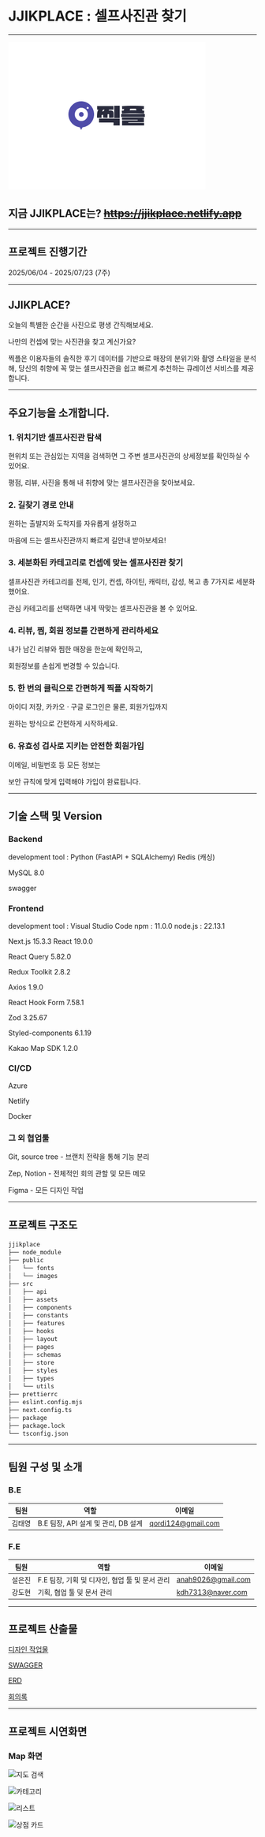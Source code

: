 # JJIKPLACE : 셀프사진관 찾기

---

![찍플 로고](https://github.com/seoleunjin/JJIKPLACE/blob/main/%EC%B0%8D%ED%94%8C%20%EB%A1%9C%EA%B3%A0.png)
## 지금  JJIKPLACE는? ~~<https://jjikplace.netlify.app>~~

---

## 프로젝트 진행기간
2025/06/04 - 2025/07/23 (7주)

---

## JJIKPLACE?
오늘의 특별한 순간을 사진으로 평생 간직해보세요.

나만의 컨셉에 맞는 사진관을 찾고 계신가요?

찍플은 이용자들의 솔직한 후기 데이터를 기반으로 매장의 분위기와 촬영 스타일을 분석해,
당신의 취향에 꼭 맞는 셀프사진관을 쉽고 빠르게 추천하는 큐레이션 서비스를 제공합니다.

---

## 주요기능을 소개합니다.


### 1. 위치기반 셀프사진관 탐색

현위치  또는 관심있는 지역을 검색하면 그 주변 셀프사진관의 상세정보를 확인하실 수 있어요.

평점, 리뷰, 사진을 통해 내 취향에 맞는 셀프사진관을 찾아보세요.


### 2. 길찾기 경로 안내

원하는 출발지와 도착지를 자유롭게 설정하고

마음에 드는 셀프사진관까지 빠르게 길안내 받아보세요!


### 3. 세분화된 카테고리로 컨셉에 맞는 셀프사진관 찾기 

셀프사진관 카테고리를 전체, 인기, 컨셉, 하이틴, 캐릭터, 감성, 복고 총 7가지로 세분화했어요.

관심 카테고리를 선택하면 내게 딱맞는 셀프사진관을 볼 수 있어요.


### 4. 리뷰, 찜, 회원 정보를 간편하게 관리하세요

내가 남긴 리뷰와 찜한 매장을 한눈에 확인하고,

회원정보를 손쉽게 변경할 수 있습니다.


### 5. 한 번의 클릭으로 간편하게 찍플 시작하기

아이디 저장, 카카오 · 구글 로그인은 물론, 회원가입까지

원하는 방식으로 간편하게 시작하세요.


### 6. 유효성 검사로 지키는 안전한 회원가입

이메일, 비밀번호 등 모든 정보는

보안 규칙에 맞게 입력해야 가입이 완료됩니다.

---

## 기술 스택 및 Version


### Backend 

development tool : Python (FastAPI + SQLAlchemy) Redis (캐싱)

MySQL 8.0

swagger


### Frontend 

development tool : Visual Studio Code npm : 11.0.0 node.js : 22.13.1

Next.js 15.3.3 React 19.0.0

React Query 5.82.0

Redux Toolkit 2.8.2

Axios 1.9.0

React Hook Form 7.58.1

Zod 3.25.67 

Styled-components 6.1.19

Kakao Map SDK 1.2.0


### CI/CD

Azure

Netlify

Docker


### 그 외 협업툴 

Git, source tree - 브랜치 전략을 통해 기능 분리

Zep, Notion - 전체적인 회의 관할 및 모든 메모

Figma - 모든 디자인 작업

---

## 프로젝트 구조도

```
jjikplace  
├── node_module 
├── public 
│   └── fonts
│   └── images
├── src
│   ├── api
│   ├── assets
│   ├── components
│   ├── constants
│   ├── features
│   ├── hooks
│   ├── layout
│   ├── pages
│   ├── schemas
│   ├── store
│   ├── styles 
│   ├── types
│   └── utils
├── prettierrc
├── eslint.config.mjs
├── next.config.ts
├── package
├── package.lock
└── tsconfig.json 
```

---

## 팀원 구성 및 소개

### B.E
| 팀원 | 역할 | 이메일 |
| --- | --- | --- |
| 김태영 | B.E 팀장, API 설계 및 관리, DB 설계 | qordi124@gmail.com |

### F.E
| 팀원 | 역할 | 이메일 |
| --- | --- | --- |
| 설은진 | F.E 팀장, 기획 및 디자인, 협업 툴 및 문서 관리 | anah9026@gmail.com |
| 강도현 |  기획, 협업 툴 및 문서 관리  | kdh7313@naver.com |

---


## 프로젝트 산출물

[디자인 작업물](https://www.figma.com/design/SJxu0BolWPac66um1bIWwo/%EC%B0%8D%ED%94%8C?node-id=0-1&t=prQkJivcJk2R2bO9-1)

[SWAGGER](http://jjikplace-backend.kro.kr/docs)

[ERD](https://www.erdcloud.com/d/6zyJ2Fv22H3Cvxs9f)

[회의록](https://www.notion.so/JJIKPLACE-1f9c7c6edc1d800b8190f848ff12155b?source=copy_link)

---

## 프로젝트 시연화면

### Map 화면
![지도 검색](https://github.com/user-attachments/assets/a9b7163e-2a12-40be-9e4e-8922fa17e036)

![카테고리](https://github.com/user-attachments/assets/35083b76-a0fc-405e-bfd8-5812f65e3c26)

![리스트](https://github.com/user-attachments/assets/b87be0e7-b8ca-439d-967d-e3a21f9b9e16)

![상점 카드](https://github.com/user-attachments/assets/5b470a6a-ca05-4a2a-a241-1c9b44ea09fc)




